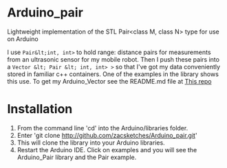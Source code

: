 Arduino_pair
============

Lightweight implementation of the STL Pair&lt;class M, class N> type for use on Arduino

I use `Pair&lt;int, int>` to hold range: distance pairs for measurements from an ultrasonic sensor for my mobile robot.
Then I push these pairs into a `Vector &lt; Pair &lt; int, int> >` so that I've got my data conveniently stored in
familiar c++ containers.  One of the examples in the library shows this use.  To get my Arduino_Vector
see the README.md file at [This repo](https://github.com/zacsketches/Arduino_Vector.git)


Installation
==============

1. From the command line 'cd' into the Arduino/libraries folder.
2. Enter 'git clone http://github.com/zacsketches/Arduino_pair.git'
3. This will clone the library into your Arduino libraries.
4. Restart the Arduino IDE.  Click on examples and you will see the Arduino_Pair library and the Pair example.
